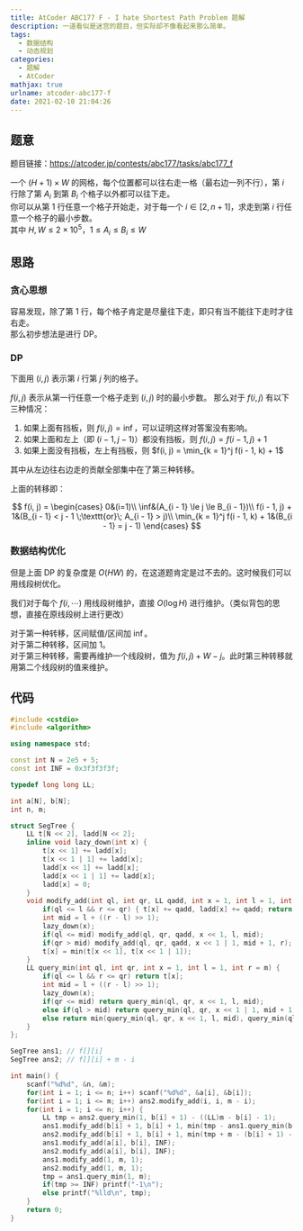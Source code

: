 ```yaml
---
title: AtCoder ABC177 F - I hate Shortest Path Problem 题解
description: 一道看似是迷宫的题目，但实际却不像看起来那么简单。
tags:
  - 数据结构
  - 动态规划
categories:
  - 题解
  - AtCoder
mathjax: true
urlname: atcoder-abc177-f
date: 2021-02-10 21:04:26
---
```


## 题意

题目链接：<https://atcoder.jp/contests/abc177/tasks/abc177_f>

一个 $(H + 1) \times W$ 的网格，每个位置都可以往右走一格（最右边一列不行），第 $i$ 行除了第 $A_i$ 到第 $B_i$ 个格子以外都可以往下走。  
你可以从第 $1$ 行任意一个格子开始走，对于每一个 $i \in [2, n + 1]$，求走到第 $i$ 行任意一个格子的最小步数。  
其中 $H, W \le 2 \times 10^5$，$1 \le A_i \le B_i \le W$

## 思路

### 贪心思想

容易发现，除了第 $1$ 行，每个格子肯定是尽量往下走，即只有当不能往下走时才往右走。  
那么初步想法是进行 DP。

### DP

下面用 $(i, j)$ 表示第 $i$ 行第 $j$ 列的格子。

$f(i, j)$ 表示从第一行任意一个格子走到 $(i, j)$ 时的最小步数。
那么对于 $f(i, j)$ 有以下三种情况：

1. 如果上面有挡板，则 $f(i, j) = \inf$，可以证明这样对答案没有影响。
2. 如果上面和左上（即 $(i - 1, j - 1)$）都没有挡板，则 $f(i, j) = f(i - 1, j) + 1$
3. 如果上面没有挡板，左上有挡板，则 $f(i, j) = \min_{k = 1}^j f(i - 1, k) + 1$

其中从左边往右边走的贡献全部集中在了第三种转移。

上面的转移即：

$$
f(i, j) =
\begin{cases}
    0&(i=1)\\
    \inf&(A_{i - 1} \le j \le B_{i - 1})\\
    f(i - 1, j) + 1&(B_{i - 1} < j - 1 \;\texttt{or}\; A_{i - 1} > j)\\
    \min_{k = 1}^j f(i - 1, k) + 1&(B_{i - 1} = j - 1)
\end{cases}
$$

### 数据结构优化

但是上面 DP 的复杂度是 $O(HW)$ 的，在这道题肯定是过不去的。这时候我们可以用线段树优化。

我们对于每个 $f(i, \cdots)$ 用线段树维护，直接 $O(\log H)$ 进行维护。（类似背包的思想，直接在原线段树上进行更改）

对于第一种转移，区间赋值/区间加 $\inf$。  
对于第二种转移，区间加 $1$。  
对于第三种转移，需要再维护一个线段树，值为 $f(i, j) + W - j$。此时第三种转移就用第二个线段树的值来维护。

## 代码

``` cpp
#include <cstdio>
#include <algorithm>

using namespace std;

const int N = 2e5 + 5;
const int INF = 0x3f3f3f3f;

typedef long long LL;

int a[N], b[N];
int n, m;

struct SegTree {
    LL t[N << 2], ladd[N << 2];
    inline void lazy_down(int x) {
        t[x << 1] += ladd[x];
        t[x << 1 | 1] += ladd[x];
        ladd[x << 1] += ladd[x];
        ladd[x << 1 | 1] += ladd[x];
        ladd[x] = 0;
    }
    void modify_add(int ql, int qr, LL qadd, int x = 1, int l = 1, int r = m) {
        if(ql <= l && r <= qr) { t[x] += qadd, ladd[x] += qadd; return; }
        int mid = l + ((r - l) >> 1);
        lazy_down(x);
        if(ql <= mid) modify_add(ql, qr, qadd, x << 1, l, mid);
        if(qr > mid) modify_add(ql, qr, qadd, x << 1 | 1, mid + 1, r);
        t[x] = min(t[x << 1], t[x << 1 | 1]);
    }
    LL query_min(int ql, int qr, int x = 1, int l = 1, int r = m) {
        if(ql <= l && r <= qr) return t[x];
        int mid = l + ((r - l) >> 1);
        lazy_down(x);
        if(qr <= mid) return query_min(ql, qr, x << 1, l, mid);
        else if(ql > mid) return query_min(ql, qr, x << 1 | 1, mid + 1, r);
        else return min(query_min(ql, qr, x << 1, l, mid), query_min(ql, qr, x << 1 | 1, mid + 1, r));
    }
};

SegTree ans1; // f[][i]
SegTree ans2; // f[][i] + m - i

int main() {
    scanf("%d%d", &n, &m);
    for(int i = 1; i <= n; i++) scanf("%d%d", &a[i], &b[i]);
    for(int i = 1; i <= m; i++) ans2.modify_add(i, i, m - i);
    for(int i = 1; i <= n; i++) {
        LL tmp = ans2.query_min(1, b[i] + 1) - ((LL)m - b[i] - 1);
        ans1.modify_add(b[i] + 1, b[i] + 1, min(tmp - ans1.query_min(b[i] + 1, b[i] + 1), 0LL));
        ans2.modify_add(b[i] + 1, b[i] + 1, min(tmp + m - (b[i] + 1) - ans2.query_min(b[i] + 1, b[i] + 1), 0LL));
        ans1.modify_add(a[i], b[i], INF);
        ans2.modify_add(a[i], b[i], INF);
        ans1.modify_add(1, m, 1);
        ans2.modify_add(1, m, 1);
        tmp = ans1.query_min(1, m);
        if(tmp >= INF) printf("-1\n");
        else printf("%lld\n", tmp);
    }
    return 0;
}
```
